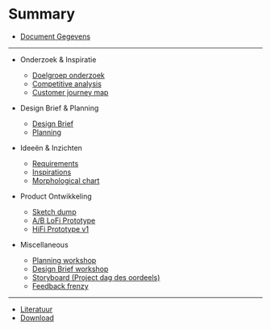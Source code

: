# Summary

* [Document Gegevens](README.md)

---

* Onderzoek & Inspiratie
  * [Doelgroep onderzoek](research-and-inspiration/focus-group-research.md)
  * [Competitive analysis](research-and-inspiration/competitive-analysis.md)
  * [Customer journey map](research-and-inspiration/customer-journey.md)

* Design Brief & Planning
  * [Design Brief](designbrief-and-planning/design-brief.md)
  * [Planning](designbrief-and-planning/planning.md)

* Ideeën & Inzichten
  * [Requirements](ideation-and-insights/requirements.md)
  * [Inspirations]()
  * [Morphological chart]()

* Product Ontwikkeling
  * [Sketch dump]()
  * [A/B LoFi Prototype]()
  * [HiFi Prototype v1]()

* Miscellaneous
  * [Planning workshop](misc/planning-workshop.md)
  * [Design Brief workshop](misc/designbrief-workshop.md)
  * [Storyboard (Project dag des oordeels)](misc/storyboard.md)
  * [Feedback frenzy](misc/feedback-frenzy.md)

---

* [Literatuur](misc/literature.md)
* [Download](DOWNLOAD.md)
